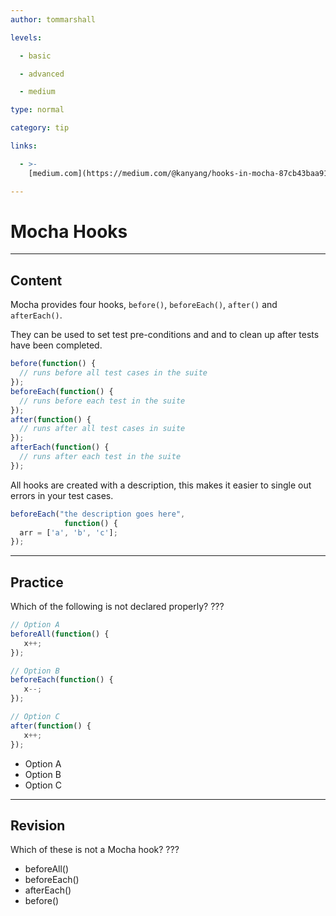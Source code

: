 ```yaml
---
author: tommarshall

levels:

  - basic

  - advanced

  - medium

type: normal

category: tip

links:

  - >-
    [medium.com](https://medium.com/@kanyang/hooks-in-mocha-87cb43baa91c#.bo68b4hal){website}

---
```

# Mocha Hooks

---
## Content

Mocha provides four hooks, `before()`, `beforeEach()`, `after()` and `afterEach()`.  

They can be used to set test pre-conditions and and to clean up after tests have been completed.

```JavaScript
before(function() {
  // runs before all test cases in the suite
});
beforeEach(function() {
  // runs before each test in the suite
});
after(function() {
  // runs after all test cases in suite
});
afterEach(function() {
  // runs after each test in the suite
});
```

All hooks are created with a description, this makes it easier to single out errors in your test cases. 
```JavaScript
beforeEach("the description goes here",
            function() {
  arr = ['a', 'b', 'c'];
});
```

---
## Practice

Which of the following is not declared properly? ???

```javascript
// Option A
beforeAll(function() {
   x++;
});

// Option B
beforeEach(function() {
   x--;
});

// Option C
after(function() {
   x++;
});
```
* Option A
* Option B
* Option C

---
## Revision

Which of these is not a Mocha hook?
???
* beforeAll()
* beforeEach()
* afterEach()
* before()